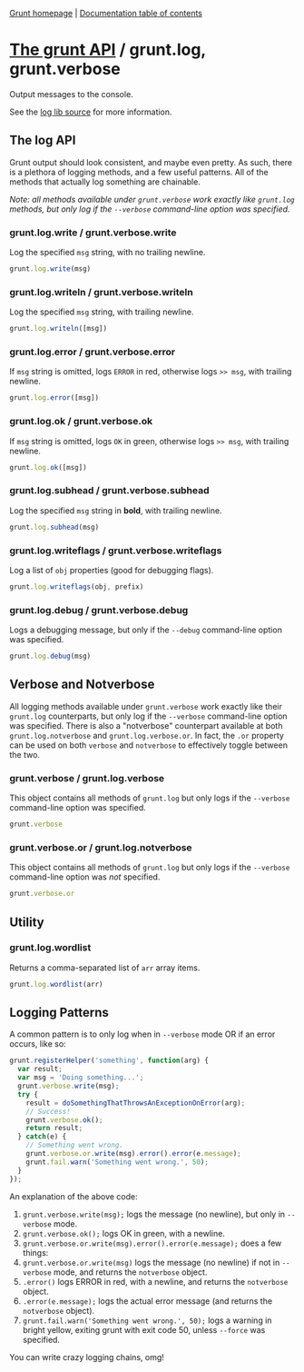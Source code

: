 [Grunt homepage](https://github.com/cowboy/grunt) | [Documentation table of contents](toc.md)

# [The grunt API](api.md) / grunt.log, grunt.verbose

Output messages to the console.

See the [log lib source](../lib/grunt/log.js) for more information.

## The log API
Grunt output should look consistent, and maybe even pretty. As such, there is a plethora of logging methods, and a few useful patterns. All of the methods that actually log something are chainable.

_Note: all methods available under `grunt.verbose` work exactly like `grunt.log` methods, but only log if the `--verbose` command-line option was specified._

### grunt.log.write / grunt.verbose.write
Log the specified `msg` string, with no trailing newline.

```javascript
grunt.log.write(msg)
```

### grunt.log.writeln / grunt.verbose.writeln
Log the specified `msg` string, with trailing newline.

```javascript
grunt.log.writeln([msg])
```

### grunt.log.error / grunt.verbose.error
If `msg` string is omitted, logs `ERROR` in red, otherwise logs `>> msg`, with trailing newline.

```javascript
grunt.log.error([msg])
```

### grunt.log.ok / grunt.verbose.ok
If `msg` string is omitted, logs `OK` in green, otherwise logs `>> msg`, with trailing newline.

```javascript
grunt.log.ok([msg])
```

### grunt.log.subhead / grunt.verbose.subhead
Log the specified `msg` string in **bold**, with trailing newline.

```javascript
grunt.log.subhead(msg)
```

### grunt.log.writeflags / grunt.verbose.writeflags
Log a list of `obj` properties (good for debugging flags).

```javascript
grunt.log.writeflags(obj, prefix)
```

### grunt.log.debug / grunt.verbose.debug
Logs a debugging message, but only if the `--debug` command-line option was specified.

```javascript
grunt.log.debug(msg)
```

## Verbose and Notverbose
All logging methods available under `grunt.verbose` work exactly like their `grunt.log` counterparts, but only log if the `--verbose` command-line option was specified. There is also a "notverbose" counterpart available at both `grunt.log.notverbose` and `grunt.log.verbose.or`. In fact, the `.or` property can be used on both `verbose` and `notverbose` to effectively toggle between the two.

### grunt.verbose / grunt.log.verbose
This object contains all methods of `grunt.log` but only logs if the `--verbose` command-line option was specified.

```javascript
grunt.verbose
```

### grunt.verbose.or / grunt.log.notverbose
This object contains all methods of `grunt.log` but only logs if the `--verbose` command-line option was _not_ specified.

```javascript
grunt.verbose.or
```

## Utility

### grunt.log.wordlist
Returns a comma-separated list of `arr` array items.

```javascript
grunt.log.wordlist(arr)
```

## Logging Patterns

A common pattern is to only log when in `--verbose` mode OR if an error occurs, like so:

```javascript
grunt.registerHelper('something', function(arg) {
  var result;
  var msg = 'Doing something...';
  grunt.verbose.write(msg);
  try {
    result = doSomethingThatThrowsAnExceptionOnError(arg);
    // Success!
    grunt.verbose.ok();
    return result;
  } catch(e) {
    // Something went wrong.
    grunt.verbose.or.write(msg).error().error(e.message);
    grunt.fail.warn('Something went wrong.', 50);
  }
});
```

An explanation of the above code:

1. `grunt.verbose.write(msg);` logs the message (no newline), but only in `--verbose` mode.
2. `grunt.verbose.ok();` logs OK in green, with a newline.
3. `grunt.verbose.or.write(msg).error().error(e.message);` does a few things:
  1. `grunt.verbose.or.write(msg)` logs the message (no newline) if not in `--verbose` mode, and returns the `notverbose` object.
  2. `.error()` logs ERROR in red, with a newline, and returns the `notverbose` object.
  3. `.error(e.message);` logs the actual error message (and returns the `notverbose` object).
4. `grunt.fail.warn('Something went wrong.', 50);` logs a warning in bright yellow, exiting grunt with exit code 50, unless `--force` was specified.

You can write crazy logging chains, omg!
